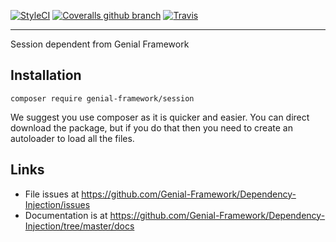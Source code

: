 [![StyleCI](https://styleci.io/repos/107081953/shield?branch=master)](https://styleci.io/repos/107081953) [![Coveralls github branch](https://img.shields.io/coveralls/github/Genial-Framework/Session/master.svg?style=flat-square)](https://coveralls.io/github/Genial-Framework/Session?branch=master) [![Travis](https://img.shields.io/travis/Genial-Framework/Session.svg?style=flat-square)](https://travis-ci.org/Genial-Framework/Session) 

-------
Session dependent from Genial Framework

## Installation
```
composer require genial-framework/session
```

We suggest you use composer as it is quicker and easier. You can direct download the package, but if you do that then you need to create an autoloader to load all the files.

## Links
- File issues at https://github.com/Genial-Framework/Dependency-Injection/issues
- Documentation is at https://github.com/Genial-Framework/Dependency-Injection/tree/master/docs

